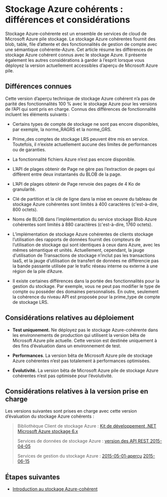 
<properties
    pageTitle="Stockage Azure cohérents : différences et considérations | Microsoft Azure"
    description="Comprendre les différences de stockage Azure et d’autres considérations de déploiement de stockage Azure cohérents."
    services="azure-stack"
    documentationCenter=""
    authors="MChadalapaka"
    manager="siroy"
    editor=""/>

<tags
    ms.service="azure-stack"
    ms.workload="na"
    ms.tgt_pltfrm="na"
    ms.devlang="na"
    ms.topic="get-started-article"
    ms.date="09/26/2016"
    ms.author="mchad"/>

# <a name="azure-consistent-storage-differences-and-considerations"></a>Stockage Azure cohérents : différences et considérations

Stockage Azure-cohérente est un ensemble de services de cloud de Microsoft Azure pile stockage. Le stockage Azure cohérentes fournit des blob, table, file d’attente et des fonctionnalités de gestion de compte avec une sémantique cohérente-Azure. Cet article résume les différences de stockage Azure cohérent connus avec le stockage Azure. Il présente également les autres considérations à garder à l’esprit lorsque vous déployez la version actuellement accessibles d’aperçu de Microsoft Azure pile.

<span id="Concepts" class="anchor"><span id="_Toc386544169" class="anchor"><span id="_Toc389466742" class="anchor"><span id="_Ref428966996" class="anchor"><span id="_Toc433223853" class="anchor"></span></span></span></span></span>
## <a name="known-differences"></a>Différences connues

Cette version d’aperçu technique de stockage Azure cohérent n’a pas de parité des fonctionnalités 100 % avec le stockage Azure pour les versions de l’API qui sont pris en charge. Connus des différences de fonctionnalité incluent les éléments suivants :

-   Certains types de compte de stockage ne sont pas encore disponibles, par exemple, la norme\_RAGRS et la norme\_GRS.

-   Prime\_des comptes de stockage LRS peuvent être mis en service. Toutefois, il n’existe actuellement aucune des limites de performances ou de garanties.

-   La fonctionnalité fichiers Azure n’est pas encore disponible.

-   L’API de plages obtenir de Page ne gère pas l’extraction de pages qui diffèrent entre deux instantanés du BLOB de la page.

-   L’API de plages obtenir de Page renvoie des pages de 4 Ko de granularité.

-   Clé de partition et la clé de ligne dans la mise en oeuvre du tableau de stockage Azure cohérentes sont limités à 400 caractères (c'est-à-dire, 800 octets).

-   Noms de BLOB dans l’implémentation du service stockage Blob Azure cohérentes sont limités à 880 caractères (c'est-à-dire, 1760 octets).

-   L’implémentation de stockage Azure cohérentes de clients stockage l’utilisation des rapports de données fournit des compteurs de l’utilisation de stockage qui sont identiques à ceux dans Azure, avec les mêmes sémantique et unités. Actuellement, cependant, la jauge d’utilisation de Transactions de stockage n’inclut pas les transactions IaaS, et la jauge d’utilisation de transfert de données ne différencie pas la bande passante utilisée par le trafic réseau interne ou externe à une région de la pile d’Azure.

-   Il existe certaines différences dans la portée des fonctionnalités pour la gestion du stockage. Par exemple, vous ne peut pas modifier le type de compte ou posséder des domaines personnalisés. En outre, seulement la cohérence du niveau API est proposée pour la prime\_type de compte de stockage LRS.

## <a name="deployment-considerations"></a>Considérations relatives au déploiement

-   **Test uniquement.** Ne déployez pas le stockage Azure-cohérente dans les environnements de production qui utilisent la version bêta de Microsoft Azure pile actuelle. Cette version est destinée uniquement à des fins d’évaluation dans un environnement de test.

-   **Performances**. La version bêta de Microsoft Azure pile de stockage Azure cohérentes n’est pas totalement à performances optimisées.

-   **Évolutivité.** La version bêta de Microsoft Azure pile de stockage Azure cohérentes n’est pas optimisée pour l’évolutivité.

## <a name="version-support-considerations"></a>Considérations relatives à la version prise en charge

Les versions suivantes sont prises en charge avec cette version d’évaluation du stockage Azure cohérents :

> Bibliothèque Client de stockage Azure : [Kit de développement .NET Microsoft Azure stockage 6.x](http://www.nuget.org/packages/WindowsAzure.Storage/6.2.0)
>
> Services de données de stockage Azure : [version des API REST 2015-04-05](https://msdn.microsoft.com/library/azure/mt705637.aspx)
>
> Services de gestion du stockage Azure : [2015-05-01-aperçu](https://msdn.microsoft.com/library/azure/mt163683.aspx)
> [2015-06-15](https://msdn.microsoft.com/library/azure/mt163683.aspx)
## <a name="next-steps"></a>Étapes suivantes

-   [Introduction au stockage Azure-cohérent](azure-stack-storage-overview.md)

